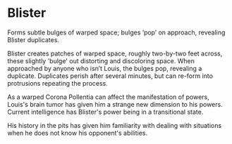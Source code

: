 # Blister
Forms subtle bulges of warped space; bulges ‘pop’ on approach, revealing Blister duplicates.

Blister creates patches of warped space, roughly two-by-two feet across, these slightly 'bulge' out distorting and discoloring space. When approached by anyone who isn’t Louis, the bulges pop, revealing a duplicate. Duplicates perish after several minutes, but can re-form into protrusions repeating the process.

As a warped Corona Pollentia can affect the manifestation of powers, Louis's brain tumor has given him a strange new dimension to his powers. Current intelligence has Blister's power being in a transitional state.

His history in the pits has given him familiarity with dealing with situations when he does not know his opponent's abilities.
